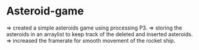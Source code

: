 # Asteroid-game
=> created a simple asteroids game using processing P3.
=> storing the asteroids in an arraylist to keep track of the deleted and inserted asteroids.
=> increased the framerate for smooth movement of the rocket ship.
